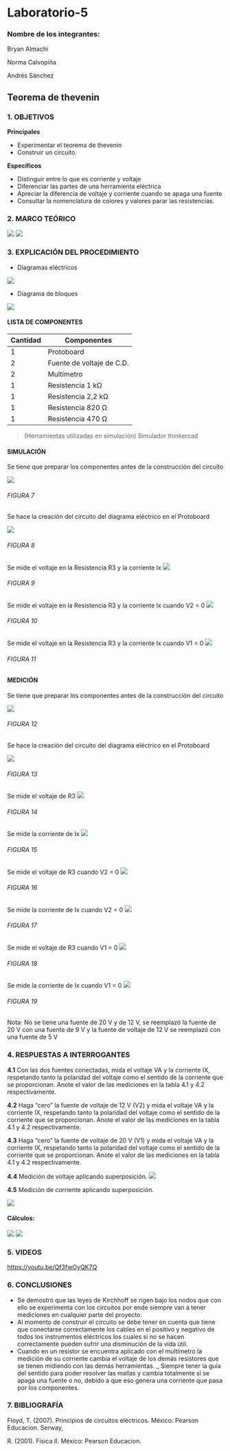 # Laboratorio-5

### Nombre de los integrantes: 
Bryan Almachi

Norma Calvopiña

Andrés Sánchez

## Teorema de thevenin
### 1.	OBJETIVOS

**Principales**

 - Experimentar el teorema de thevenin
 - Construir un circuito.

**Específicos**

- Distinguir entre lo que es corriente y voltaje
- Diferenciar las partes de una herramienta eléctrica
- Apreciar la diferencia de voltaje y corriente cuando se apaga una fuente
- Consultar la nomenclatura de colores y valores parar las resistencias.

### 2.	MARCO TEÓRICO 
![](https://github.com/SanchezMaiAndresSebastian/Tarea-4-/blob/main/Fotos/3.png)
![](https://github.com/SanchezMaiAndresSebastian/Tarea-4-/blob/main/Fotos/4.png)


 
### 3.	EXPLICACIÓN DEL PROCEDIMIENTO

- Diagramas eléctricos

![](https://github.com/SanchezMaiAndresSebastian/Lab4-2022/blob/main/Fotos/1.png)

- Diagrama de bloques

![](https://github.com/SanchezMaiAndresSebastian/Lab4-2022/blob/main/Fotos/2.png)

####	LISTA DE COMPONENTES

| Cantidad | Componentes | 
| -------- | ----------- | 
| 1 |Protoboard | 
| 2 |Fuente de voltaje de C.D. | 
| 2 |Multímetro | 
| 1 |Resistencia 1 kΩ | 
| 1 |Resistencia 2,2 kΩ | 
| 1 |Resistencia 820 Ω | 
| 1 |Resistencia 470 Ω | 
 
> (Herramientas utilizadas en simulación) 
> Simulador thinkercad
#### SIMULACIÓN
Se tiene que preparar los componentes antes de la construcción del circuito

![](https://github.com/SanchezMaiAndresSebastian/Lab4-2022/blob/main/Fotos/3.png)

###### _FIGURA 7_

Se hace la creación del circuito del diagrama eléctrico en el Protoboard

![](https://github.com/SanchezMaiAndresSebastian/Lab4-2022/blob/main/Fotos/4.png)

###### _FIGURA 8_

Se mide el voltaje en la Resistencia R3 y la corriente Ix
![](https://github.com/SanchezMaiAndresSebastian/Lab4-2022/blob/main/Fotos/4.png)

###### _FIGURA 9_

Se mide el voltaje en la Resistencia R3 y la corriente Ix cuando V2 = 0
![](https://github.com/SanchezMaiAndresSebastian/Lab4-2022/blob/main/Fotos/5.png)
###### _FIGURA 10_


Se mide el voltaje en la Resistencia R3 y la corriente Ix cuando V1 = 0
![](https://github.com/SanchezMaiAndresSebastian/Lab4-2022/blob/main/Fotos/6.png)
###### _FIGURA 11_



#### MEDICIÓN

Se tiene que preparar los componentes antes de la construcción del circuito

![](https://github.com/SanchezMaiAndresSebastian/Lab3-2022/blob/main/Fotos/8.png)
###### _FIGURA 12_

Se hace la creación del circuito del diagrama eléctrico en el Protoboard

![](https://github.com/SanchezMaiAndresSebastian/Lab3-2022/blob/main/Fotos/9.png)
###### _FIGURA 13_

Se mide el voltaje de R3
![](https://github.com/SanchezMaiAndresSebastian/Lab4-2022/blob/main/Fotos/7.png)
###### _FIGURA 14_

Se mide la corriente de Ix
![](https://github.com/SanchezMaiAndresSebastian/Lab4-2022/blob/main/Fotos/8.png)
###### _FIGURA 15_

Se mide el voltaje de R3 cuando V2 = 0
![](https://github.com/SanchezMaiAndresSebastian/Lab4-2022/blob/main/Fotos/9.png)
###### _FIGURA 16_

Se mide la corriente de Ix cuando V2 = 0
![](https://github.com/SanchezMaiAndresSebastian/Lab4-2022/blob/main/Fotos/10.png)
###### _FIGURA 17_


Se mide el voltaje de R3 cuando V1 = 0
![](https://github.com/SanchezMaiAndresSebastian/Lab4-2022/blob/main/Fotos/11.png)
###### _FIGURA 18_

Se mide la corriente de Ix cuando V1 = 0
![](https://github.com/SanchezMaiAndresSebastian/Lab4-2022/blob/main/Fotos/12.png)
###### _FIGURA 19_

Nota: No se tiene una fuente de 20 V y de 12 V, se reemplazó la fuente de 20 V con una fuente de 9 V y la fuente de voltaje de 12 V se reemplazó con una fuente de 5 V
 
### 4.	RESPUESTAS A INTERROGANTES

__4.1__ Con las dos fuentes conectadas, mida el voltaje VA y la corriente IX, respetando tanto la polaridad del voltaje como el sentido de la corriente que se proporcionan. Anote el valor de las mediciones en la tabla 4.1 y 4.2 respectivamente.

__4.2__ Haga “cero” la fuente de voltaje de 12 V (V2) y mida el voltaje VA y la corriente IX, respetando tanto la polaridad del voltaje como el sentido de la corriente que se proporcionan. Anote el valor de las mediciones en la tabla 4.1 y 4.2 respectivamente.

__4.3__ Haga “cero” la fuente de voltaje de 20 V (V1) y mida el voltaje VA y la corriente IX, respetando tanto la polaridad del voltaje como el sentido de la corriente que se proporcionan. Anote el valor de las mediciones en la tabla 4.1 y 4.2 respectivamente.

__4.4__ Medición de voltaje aplicando superposición.
![](https://github.com/SanchezMaiAndresSebastian/Lab4-2022/blob/main/Fotos/15.png)

__4.5__ Medición de corriente aplicando superposición.

![](https://github.com/SanchezMaiAndresSebastian/Lab4-2022/blob/main/Fotos/16.png)

#### Cálculos:

![](https://github.com/SanchezMaiAndresSebastian/Lab4-2022/blob/main/Fotos/13.png)
![](https://github.com/SanchezMaiAndresSebastian/Lab4-2022/blob/main/Fotos/14.png)


### 5. VIDEOS

https://youtu.be/Qf3fwOyQK7Q

### 6.	CONCLUSIONES
 - Se demostró que las leyes de Kirchhoff se rigen bajo los nodos que con ello se experimenta con los circuitos por ende siempre van a tener mediciones en cualquier parte del proyecto.
 - Al momento de construir el circuito se debe tener en cuenta que tiene que conectarse correctamente los cables en el positivo y negativo de todos los instrumentos eléctricos los cuales si no se hacen correctamente pueden sufrir una disminución de la vida útil.
 - Cuando en un resistor se encuentra aplicado con el multímetro la medición de su corriente cambia el voltaje de los demás resistores que se tienen midiendo con las demás herramientas.
 _ Siempre tener la guía del sentido para poder resolver las mallas y cambia totalmente si se apaga una fuente o no, debido a que eso genera una corriente que pasa por los componentes.
 

### 7.	BIBLIOGRAFÍA

Floyd, T. (2007). Principios de circuitos eléctricos. México: Pearson Educacion. Serway,

R. (2001). Física II. México: Pearson Educacion.

